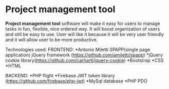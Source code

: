 Project management tool
===============================
**Project management tool** software will make it easy for users to manage tasks in fun, flexible, nice ordered way. It will boost organization of users and still be easy to use. User will like it because it will be very user friendly and it will allow user to be more productive.

Technologies used:
FRONTEND:
*Antonio Miletti SPAPP(single page application) jQuery framework (https://github.com/amiletti/spapp)
*jQuery cookie library(https://github.com/carhartl/jquery-cookie)
*Bootstrap
*CSS
*HTML

BACKEND:
*PHP flight
*Firebase JWT token library (https://github.com/firebase/php-jwt)
*MySql database
*PHP PDO
